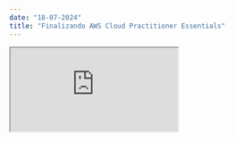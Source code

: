 ```yaml
---
date: "18-07-2024"
title: "Finalizando AWS Cloud Practitioner Essentials"
---
```

<iframe src="https://www.youtube.com/embed/DZ--MY1sizE" allowfullscreen></iframe>
